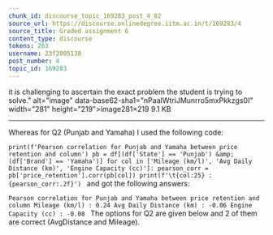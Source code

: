 ```yaml
---
chunk_id: discourse_topic_169283_post_4_02
source_url: https://discourse.onlinedegree.iitm.ac.in/t/169283/4
source_title: Graded assignment 6
content_type: discourse
tokens: 263
username: 23f2005138
post_number: 4
topic_id: 169283
---
```


 it is challenging to ascertain the exact problem the student is trying to solve." alt="image" data-base62-sha1="nPaaIWtriJMunrro5mxPkkzgs0I" width="281" height="219">image281×219 9.1 KB

---

Whereas for Q2 (Punjab and Yamaha) I used the following code:

`print(f'Pearson correlation for Punjab and Yamaha between price retention and column')
pb = df[(df['State'] == 'Punjab') &amp; (df['Brand'] == 'Yamaha')]
for col in ['Mileage (km/l)', 'Avg Daily Distance (km)', 'Engine Capacity (cc)']:
 pearson_corr = pb['price_retention'].corr(pb[col])
 print(f'\t{col:25} : {pearson_corr:.2f}')
`
and got the following answers:

`Pearson correlation for Punjab and Yamaha between price retention and column
	Mileage (km/l) : 0.24
	Avg Daily Distance (km) : -0.06
	Engine Capacity (cc) : -0.08
`
The options for Q2 are given below and 2 of them are correct (AvgDistance and Mileage).
